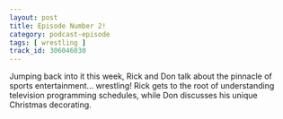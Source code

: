 ```yaml
---
layout: post
title: Episode Number 2!
category: podcast-episode
tags: [ wrestling ]
track_id: 306046030
---
```


Jumping back into it this week, Rick and Don talk about the pinnacle of sports entertainment... wrestling! Rick gets to the root of understanding television programming schedules, while Don discusses his unique Christmas decorating.
